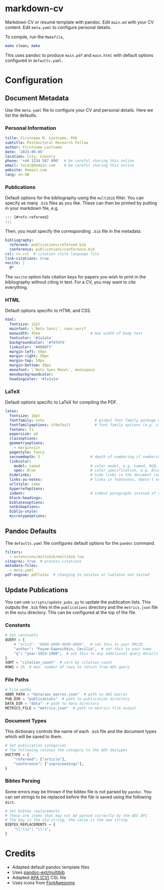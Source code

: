 # markdown-cv

Markdown CV or resumé template with pandoc. Edit `main.md` with your CV content. Edit `meta.yaml` to configure personal details.

To compile, run the `Makefile`,

```bash
make clean; make
```

This uses pandoc to produce `main.pdf` and `main.html` with default options configured in `defaults.yaml`.

# Configuration

## Document Metadata

Use the `meta.yaml` file to configure your CV and personal details. Here we list the defaults.

### Personal Information

```yaml
title: Firstname M. Lastname, PhD
subtitle: Postdoctoral Research Fellow
author: Firstname Lastname
date: '2023-06-05'
location: City, Country
phone: '+44 1234 567 890'  # be careful sharing this online
email: local@domain.com    # be careful sharing this online
website: domain.com
lang: en-GB
```

### Publications

Default options for the bibliography using the `multibib` filter. You can specify as many `.bib` files as you like. These can then be printed by putting in your markdown file, e.g.

```markdown
::: {#refs-refereed}
:::
```

Then, you must specify the corresponding `.bib` file in the metadata.

```yaml
bibliography:
  refereed: publications/refereed.bib
  conference: publications/conference.bib
csl: cv.csl  # citation style language file
link-citations: true
nocite: |
  @*
```

The `nocite` option lists citation keys for papers you wish to print in the bibliography without citing in text. For a CV, you may want to cite everything.

### HTML

Default options specific to HTML and CSS.

```yaml
html:
  fontsize: 12pt
  mainfont: \'Noto Sans\', sans-serif
  maxwidth: 45em                       # max width of body text
  fontcolor: '#1a1a1a'
  backgroundcolor: '#fdfdfd'
  linkcolor: '#0000ff'
  margin-left: 50px
  margin-right: 50px
  margin-top: 50px
  margin-bottom: 50px
  monofont: \'Noto Sans Mono\', monospace
  monobackgroundcolor:
  headingcolor: '#1a1a1a'
```

### LaTeX

Default options specific to LaTeX for compiling the PDF.

```yaml
latex:
  fontsize: 10pt
  fontfamily: noto                       # global font family package name (see https://tug.org/FontCatalogue/)
  fontfamilyoptions: sfdefault           # font family options (e.g. sfdefault for sans-serif)
  fontenc: T1
  papersize: a4
  classoptions:
  geometryoptions: 
    - margin=1in
  pagestyle: fancy
  secnumdepth: 5                       # depth of numbering if numbering sections
  linkcolor:
    model: named                       # color model, e.g. named, RGB, HTML, etc. (see xcolor package)
    spec: Blue                         # color specification, e.g. Blue, '0, 0, 255', 0000ff etc.
  hidelinks:                           # hide links in the document (no colors or borders)
  links-as-notes:                      # links in footnotes, doesn't work currently
  urlstyle: same
  hyperrefoptions:
  indent:                              # indent paragraphs instead of vertical space
  block-headings:
  biblatexoptions:
  natbiboptions:
  biblio-style:
  microtypeoptions:
```

## Pandoc Defaults

The `defaults.yaml` file configures default options for the `pandoc` command.

```yaml
filters: 
  - extensions/multibib/multibib.lua
citeproc: true  # process citations
metadata-files:
  - meta.yaml
pdf-engine: pdflatex  # changing to xelatex or lualatex not tested
```

## Update Publications

You can use `scripts/update_pubs.py` to update the publication lists. This outputs the `.bib` files in the `publications` directory and the `metrics.json` file in the `data` directory. This can be configured at the top of the file.

### Constants

```python
# Set constants
QUERY = {
    # "orcid": "0000-0000-0000-0000",  # set this to your ORCID
    "author": "Payne-Gaposchkin, Cecilia",  # set this to your name
    "q": "year:1923-1980",  # set this to any additional query details
}
SORT = "citation_count"  # sort by citation count
ROWS = 25  # max. number of rows to return from ADS query
```

### File Paths

```python
# File paths
ABBR_PATH = "data/aas_macros.json"  # path to AAS macros
PUB_DIR = "publications"  # path to publication directory
DATA_DIR = "data"  # path to data directory
METRICS_FILE = "metrics.json"  # path to metrics file output
```

### Document Types

This dictionary controls the name of each `.bib` file and the document types which will be saved to them.

```python
# Set publication categories
# The following relates the category to the ADS doctypes
DOCTYPE = {
    "refereed": ["article"],
    "conference": ["inproceedings"],
}
```

### Bibtex Parsing

Some errors may be thrown if the bibtex file is not parsed by `pandoc`. You can set strings to be replaced before the file is saved using the following `dict`.

```python
# Set bibtex replacements
# These are items that may not be parsed correctly by the ADS API
# The key is the old string, the value is the new string
BIBTEX_REPLACEMENTS = {
    "\\'\\i": "\\'i",
}
```

# Credits

- Adapted default pandoc template files
- Uses [pandoc-ext/multibib](https://github.com/pandoc-ext/multibib)
- Adapted [APA (CV)](http://www.zotero.org/styles/apa-cv) CSL file
- Uses icons from [FontAwesome](https://fontawesome.com/)
